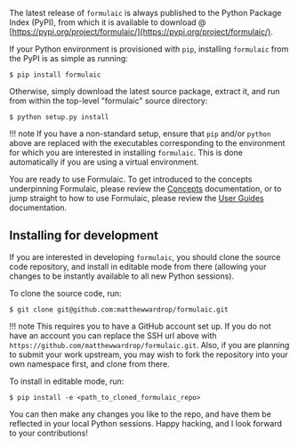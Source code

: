 The latest release of `formulaic` is always published to the Python
Package Index (PyPI), from which it is available to download @
[https://pypi.org/project/formulaic/](https://pypi.org/project/formulaic/).

If your Python environment is provisioned with `pip`, installing `formulaic`
from the PyPI is as simple as running:

```
$ pip install formulaic
```

Otherwise, simply download the latest source package, extract it, and run from
within the top-level "formulaic" source directory:

```
$ python setup.py install
```

!!! note
    If you have a non-standard setup, ensure that `pip` and/or `python` above
    are replaced with the executables corresponding to the environment for which
    you are interested in installing `formulaic`. This is done automatically if
    you are using a virtual environment.

You are ready to use Formulaic. To get introduced to the concepts underpinning
Formulaic, please review the [Concepts](concepts/) documentation, or to jump
straight to how to use Formulaic, please review the [User Guides](guides/)
documentation.


## Installing for development

If you are interested in developing `formulaic`, you should clone the source
code repository, and install in editable mode from there (allowing your changes
to be instantly available to all new Python sessions).

To clone the source code, run:

```
$ git clone git@github.com:matthewwardrop/formulaic.git
```

!!! note
    This requires you to have a GitHub account set up. If you do not have an
    account you can replace the SSH url above with
    `https://github.com/matthewwardrop/formulaic.git`. Also, if you are planning
    to submit your work upstream, you may wish to fork the repository into your
    own namespace first, and clone from there.

To install in editable mode, run:
```
$ pip install -e <path_to_cloned_formulaic_repo>
```

You can then make any changes you like to the repo, and have them be reflected
in your local Python sessions. Happy hacking, and I look forward to your
contributions!
